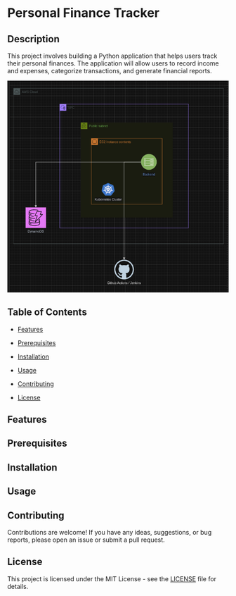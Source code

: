 # Personal Finance Tracker

## Description

This project involves building a Python application that helps users track their personal finances. The application will allow users to record income and expenses, categorize transactions, and generate financial reports.

![alt text](image.png)

## Table of Contents

- [Features](#features)

- [Prerequisites](#Prerequisites)

- [Installation](#Installation)

- [Usage](#Usage)

- [Contributing](#contributing)

- [License](#license)

## Features

<!-- - Object Detection on Photos: Users can send photo to bot and get how many objects in the photo and the name of the objects.
- Fast Object Detection: the user will get object detection result in seconds and explained.
- Data storing persistently: the bot will store the data of the user and the photo in the database.  -->

## Prerequisites

<!-- Before running the polybot service, make sure you have the following prerequisites installed:

- Git: You need to have Git installed on your system to clone the repository. You can download it from the official Git website: https://git-scm.com/downloads/
- Docker: You need to have Docker installed on your system. You can install it from the official Docker website: https://docs.docker.com/engine/install/ubuntu/

Once you have installed these prerequisites, you can proceed with the steps mentioned in the "Getting Started" section to run the library manager program. -->


## Installation

<!-- 1. Clone the repository:

   ```shell
   git clone https://github.com/MohammadKhGh99/PolybotServiceDockerFursa.git
   ```
2. Run the polybot service:

   ```shell
   docker compose up -d
   ``` -->

## Usage


## Contributing

Contributions are welcome! If you have any ideas, suggestions, or bug reports, please open an issue or submit a pull request.

## License
This project is licensed under the MIT License - see the [LICENSE](LICENSE) file for details.